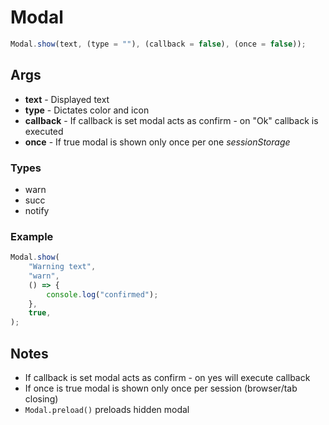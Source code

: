 # Modal

```js
Modal.show(text, (type = ""), (callback = false), (once = false));
```

## Args

-   **text** - Displayed text
-   **type** - Dictates color and icon
-   **callback** - If callback is set modal acts as confirm - on "Ok" callback is executed
-   **once** - If true modal is shown only once per one _sessionStorage_

### Types

-   warn
-   succ
-   notify

### Example

```js
Modal.show(
    "Warning text",
    "warn",
    () => {
        console.log("confirmed");
    },
    true,
);
```

## Notes

-   If callback is set modal acts as confirm - on yes will execute callback
-   If once is true modal is shown only once per session (browser/tab closing)
-   `Modal.preload()` preloads hidden modal
